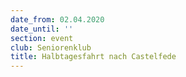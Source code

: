 ```yaml
---
date_from: 02.04.2020
date_until: ''
section: event
club: Seniorenklub
title: Halbtagesfahrt nach Castelfede
---
```



